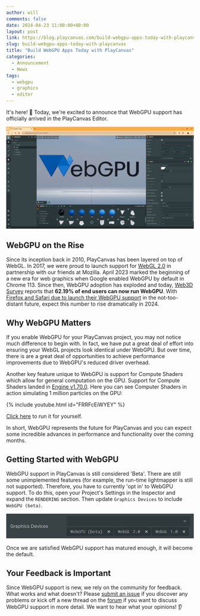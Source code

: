 ```yaml
---
author: will
comments: false
date: 2024-04-23 11:00:00+00:00
layout: post
link: https://blog.playcanvas.com/build-webgpu-apps-today-with-playcanvas/
slug: build-webgpu-apps-today-with-playcanvas
title: "Build WebGPU Apps Today with PlayCanvas"
categories:
  - Announcement
  - News
tags:
  - webgpu
  - graphics
  - editor
---
```


It's here! 🥳 Today, we're excited to announce that WebGPU support has officially arrived in the PlayCanvas Editor.

![Editor with WebGPU Scene](/assets/media/editor-webgpu.png)

## WebGPU on the Rise

Since its inception back in 2010, PlayCanvas has been layered on top of WebGL. In 2017, we were proud to launch support for [WebGL 2.0](https://blog.playcanvas.com/mozilla-launches-webgl-2-with-playcanvas/) in partnership with our friends at Mozilla. April 2023 marked the beginning of a new era for web graphics when Google enabled WebGPU by default in Chrome 113. Since then, WebGPU adoption has exploded and today, [Web3D Survey](https://web3dsurvey.com/webgpu) reports that **62.19% of end users can now run WebGPU**. With [Firefox and Safari due to launch their WebGPU support](https://caniuse.com/webgpu) in the not-too-distant future, expect this number to rise dramatically in 2024.

## Why WebGPU Matters

If you enable WebGPU for your PlayCanvas project, you may not notice much difference to begin with. In fact, we have put a great deal of effort into ensuring your WebGL projects look identical under WebGPU. But over time, there is are a great deal of opportunities to achieve performance improvements due to WebGPU's reduced driver overhead.

Another key feature unique to WebGPU is support for Compute Shaders which allow for general computation on the GPU. Support for Compute Shaders landed in [Engine v1.70.0](https://github.com/playcanvas/engine/releases/tag/v1.70.0). Here you can see Computer Shaders in action simulating 1 million particles on the GPU:

{% include youtube.html id="FRRFcEiWYEY" %}

[Click here](https://playcanvas.github.io/#/compute/particles) to run it for yourself.

In short, WebGPU represents the future for PlayCanvas and you can expect some incredible advances in performance and functionality over the coming months.

## Getting Started with WebGPU

WebGPU support in PlayCanvas is still considered 'Beta'. There are still some unimplemented features (for example, the run-time lightmapper is still not supported). Therefore, you have to currently 'opt in' to WebGPU support. To do this, open your Project's Settings in the Inspector and expand the `RENDERING` section. Then update `Graphics Devices` to include `WebGPU (beta)`.

![Editor with WebGPU Scene](/assets/media/editor-settings-webgpu.png)

Once we are satisfied WebGPU support has matured enough, it will become the default.

## Your Feedback is Important

Since WebGPU support is new, we rely on the community for feedback. What works and what doesn't? Please [submit an issue](https://github.com/playcanvas/editor/issues) if you discover any problems or kick off a new thread on the [forum](https://forum.playcanvas.com/) if you want to discuss WebGPU support in more detail. We want to hear what your opinions! 👂

